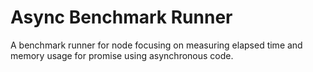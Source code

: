 # Async Benchmark Runner
A benchmark runner for node focusing on measuring elapsed time and memory usage for promise using asynchronous code.
